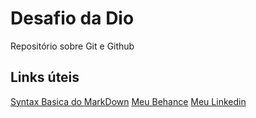 # Desafio da Dio
Repositório sobre Git e Github

## Links úteis 
[Syntax Basica do MarkDown](https://www.markdownguide.org/basic-syntax/)
[Meu Behance](https://www.behance.net/salomaosilva)
[Meu Linkedin](https://www.linkedin.com/in/salomao-silva-55a41a15b/)
